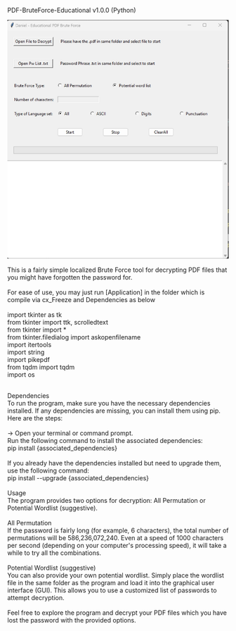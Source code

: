 PDF-BruteForce-Educational v1.0.0 (Python)

![Image00](https://github.com/DanielTan1985/PDF-BruteForce-Educational/blob/main/Image00.jpg?raw=true)

This is a fairly simple localized Brute Force tool for decrypting PDF files that you might have forgotten the password for.<br>
<br>
For ease of use, you may just run [Application] in the folder which is compile via cx_Freeze and Dependencies as below<br>
<br>
import tkinter as tk <br>
from tkinter import ttk, scrolledtext<br>
from tkinter import *<br>
from tkinter.filedialog import askopenfilename<br>
import itertools<br>
import string<br>
import pikepdf<br>
from tqdm import tqdm<br>
import os<br>
<br>

Dependencies<br>
To run the program, make sure you have the necessary dependencies installed. If any dependencies are missing, you can install them using pip. Here are the steps:<br>
<br>
-> Open your terminal or command prompt.<br>
Run the following command to install the associated dependencies:<br>
pip install {associated_dependencies}<br>
<br>
If you already have the dependencies installed but need to upgrade them, use the following command:<br>
pip install --upgrade {associated_dependencies}<br>
<br>
Usage<br>
The program provides two options for decryption: All Permutation or Potential Wordlist (suggestive).<br>
<br>
All Permutation<br>
If the password is fairly long (for example, 6 characters), the total number of permutations will be 586,236,072,240. Even at a speed of 1000 characters per second (depending on your computer's processing speed), it will take a while to try all the combinations.<br>
<br>
Potential Wordlist (suggestive)<br>
You can also provide your own potential wordlist. Simply place the wordlist file in the same folder as the program and load it into the graphical user interface (GUI). This allows you to use a customized list of passwords to attempt decryption.<br>
<br>
Feel free to explore the program and decrypt your PDF files which you have lost the password with the provided options.
